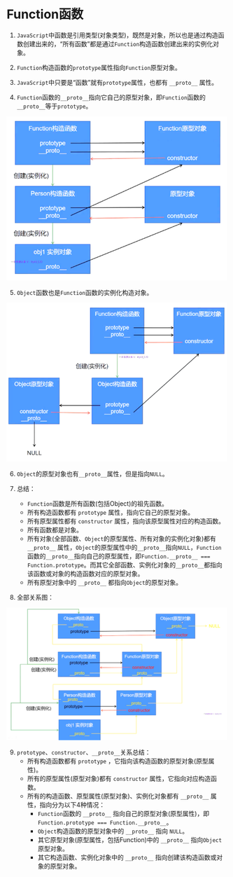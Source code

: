 # Function函数

1. `JavaScript`中函数是引用类型(对象类型)，既然是对象，所以也是通过构造函数创建出来的，“所有函数”都是通过`Function`构造函数创建出来的实例化对象。

2. `Function`构造函数的`prototype`属性指向`Function`原型对象。

3. `JavaScript`中只要是“函数”就有`prototype`属性，也都有 `__proto__` 属性。

4. `Function`函数的`__proto__`指向它自己的原型对象，即`Function`函数的 `__proto__`等于`prototype`。

<img src="../00-images/03-JavaScript核心-新特性/Function_prototype.png">

5. `Object`函数也是`Function`函数的实例化构造对象。

<img src="../00-images/03-JavaScript核心-新特性/Object.png">

6. `Object`的原型对象也有`__proto__`属性，但是指向`NULL`。

7. 总结：
    - `Function`函数是所有函数(包括Object)的祖先函数。
    - 所有构造函数都有 `prototype` 属性，指向它自己的原型对象。
    - 所有原型属性都有 `constructor` 属性，指向该原型属性对应的构造函数。
    - 所有函数都是对象。
    - 所有对象(全部函数、`Object`的原型属性、所有对象的实例化对象)都有 `__proto__` 属性，`Object`的原型属性中的`__proto__`指向`NULL`，`Function`函数的`__proto__`指向自己的原型属性，即`Function.__proto__ === Function.prototype`。而其它全部函数、实例化对象的`__proto__`都指向该函数或对象的构造函数对应的原型对象。
    - 所有原型对象中的 `__proto__` 都指向`Object`的原型对象。
   
8. 全部关系图：

<img src="../00-images/03-JavaScript核心-新特性/prototype_constructor___proto__.png">

9. `prototype`、`constructor`、`__proto__`关系总结：
   - 所有构造函数都有 `prototype` ，它指向该构造函数的原型对象(原型属性)。
   - 所有的原型属性(原型对象)都有 `constructor` 属性，它指向对应构造函数。
   - 所有的构造函数、原型属性(原型对象)、实例化对象都有 `__proto__` 属性，指向分为以下4种情况：
      - `Function`函数的 `__proto__` 指向自己的原型对象(原型属性)，即 `Function.prototype === Function.__proto__`。
      - `Object`构造函数的原型对象中的 `__proto__` 指向 `NULL`。
      - 其它原型对象(原型属性，包括Function)中的 `__proto__` 指向`Object` 原型对象。
      - 其它构造函数、实例化对象中的 `__proto__` 指向创建该构造函数或对象的原型对象。

